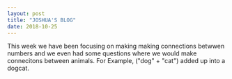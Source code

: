 ```yaml
---
layout: post
title: "JOSHUA'S BLOG"
date: 2018-10-25
---
```


This week we have been focusing on making making connections betwwen numbers and we even had some questions where we would make connecitons between animals. For Example, ("dog" + "cat") added up into a dogcat.
